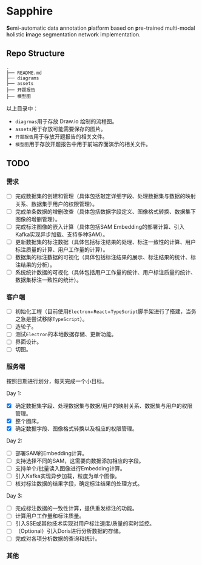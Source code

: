 # Sapphire

**S**emi-automatic data **a**nnotation **p**latform based on **p**re-trained multi-modal **h**olistic **i**mage segmentation netwo**r**k impl**e**mentation.

## Repo Structure

```shell
.
├── README.md
├── diagrams
├── assets
├── 开题报告
├── 模型图
```

以上目录中：

- `diagrmas`用于存放 Draw.io 绘制的流程图。
- `assets`用于存放可能需要保存的图片。
- `开题报告`用于存放开题报告的相关文件。
- `模型图`用于存放开题报告中用于前端界面演示的相关文件。

## TODO

### 需求

- [ ] 完成数据集的创建和管理（具体包括敲定详细字段、处理数据集与数据的映射关系、数据集于用户的权限管理）。
- [ ] 完成单条数据的增删改查（具体包括数据字段定义、图像格式转换、数据集下图像的增删管理）。
- [ ] 完成标注图像的嵌入计算（具体包括SAM Embedding的部署计算、引入Kafka实现异步加载、支持多种SAM）。
- [ ] 更新数据集的标注数据（具体包括标注结果的处理、标注一致性的计算、用户标注质量的计算、用户工作量的计算）。
- [ ] 数据集的标注数据的可视化（具体包括标注结果的展示、标注结果的统计、标注结果的分析）。
- [ ] 系统统计数据的可视化（具体包括用户工作量的统计、用户标注质量的统计、数据集标注一致性的统计）。

### 客户端

- [ ] 初始化工程（目前使用`Electron`+`React`+`TypeScript`脚手架进行了搭建，当务之急是尝试移除`TypeScript`）。
- [ ] 造轮子。
- [ ] 测试`Electron`的本地数据存储、更新功能。
- [ ] 界面设计。
- [ ] 切图。

### 服务端

按照日期进行划分，每天完成一个小目标。

Day 1:

- [x] 确定数据集字段、处理数据集与数据/用户的映射关系、数据集与用户的权限管理。
- [x] 整个图床。
- [x] 确定数据字段、图像格式转换以及相应的权限管理。

Day 2:

- [ ] 部署SAM的Embedding计算。
- [ ] 支持选择不同的SAM，这需要向数据添加相应的字段。
- [ ] 支持单个/批量读入图像进行Embedding计算。
- [ ] 引入Kafka实现异步加载，粒度为单个图像。
- [ ] 核对标注数据的结果字段，确定标注结果的处理方式。

Day 3:

- [ ] 完成标注数据的一致性计算，提供重发标注的功能。
- [ ] 计算用户工作量和标注质量。
- [ ] 引入SSE或其他技术实现对用户标注速度/质量的实时监控。
- [ ] （Optional）引入Doris进行分析数据的存储。
- [ ] 完成对各项分析数据的查询和统计。

### 其他
